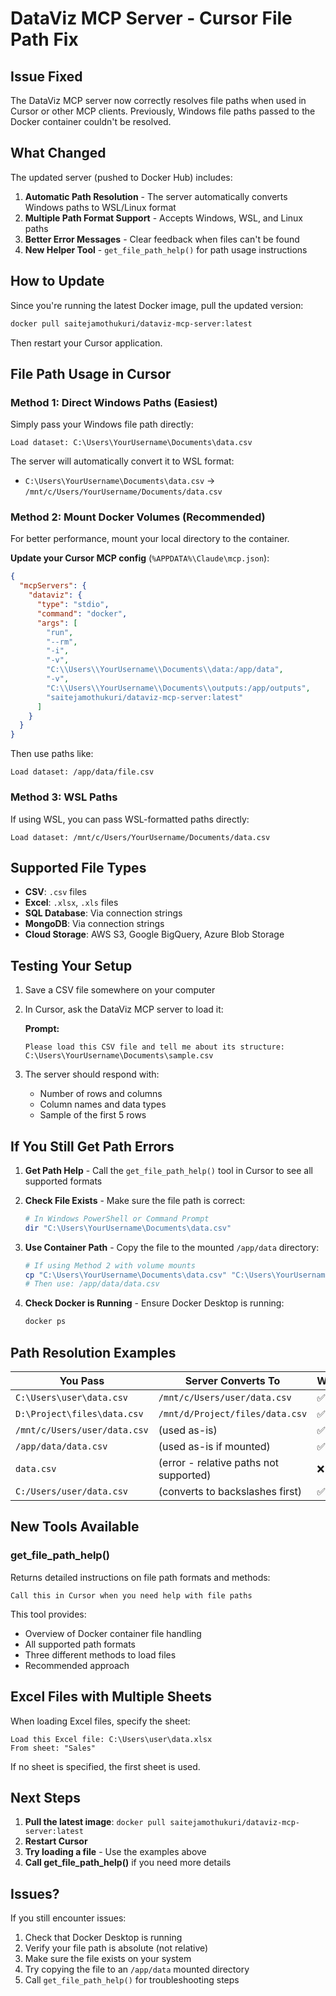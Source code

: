 # DataViz MCP Server - Cursor File Path Fix

## Issue Fixed

The DataViz MCP server now correctly resolves file paths when used in Cursor or other MCP clients. Previously, Windows file paths passed to the Docker container couldn't be resolved.

## What Changed

The updated server (pushed to Docker Hub) includes:

1. **Automatic Path Resolution** - The server automatically converts Windows paths to WSL/Linux format
2. **Multiple Path Format Support** - Accepts Windows, WSL, and Linux paths
3. **Better Error Messages** - Clear feedback when files can't be found
4. **New Helper Tool** - `get_file_path_help()` for path usage instructions

## How to Update

Since you're running the latest Docker image, pull the updated version:

```bash
docker pull saitejamothukuri/dataviz-mcp-server:latest
```

Then restart your Cursor application.

## File Path Usage in Cursor

### Method 1: Direct Windows Paths (Easiest)

Simply pass your Windows file path directly:

```
Load dataset: C:\Users\YourUsername\Documents\data.csv
```

The server will automatically convert it to WSL format:
- `C:\Users\YourUsername\Documents\data.csv` → `/mnt/c/Users/YourUsername/Documents/data.csv`

### Method 2: Mount Docker Volumes (Recommended)

For better performance, mount your local directory to the container.

**Update your Cursor MCP config** (`%APPDATA%\Claude\mcp.json`):

```json
{
  "mcpServers": {
    "dataviz": {
      "type": "stdio",
      "command": "docker",
      "args": [
        "run",
        "--rm",
        "-i",
        "-v",
        "C:\\Users\\YourUsername\\Documents\\data:/app/data",
        "-v",
        "C:\\Users\\YourUsername\\Documents\\outputs:/app/outputs",
        "saitejamothukuri/dataviz-mcp-server:latest"
      ]
    }
  }
}
```

Then use paths like:
```
Load dataset: /app/data/file.csv
```

### Method 3: WSL Paths

If using WSL, you can pass WSL-formatted paths directly:

```
Load dataset: /mnt/c/Users/YourUsername/Documents/data.csv
```

## Supported File Types

- **CSV**: `.csv` files
- **Excel**: `.xlsx`, `.xls` files
- **SQL Database**: Via connection strings
- **MongoDB**: Via connection strings
- **Cloud Storage**: AWS S3, Google BigQuery, Azure Blob Storage

## Testing Your Setup

1. Save a CSV file somewhere on your computer
2. In Cursor, ask the DataViz MCP server to load it:

   **Prompt:**
   ```
   Please load this CSV file and tell me about its structure:
   C:\Users\YourUsername\Documents\sample.csv
   ```

3. The server should respond with:
   - Number of rows and columns
   - Column names and data types
   - Sample of the first 5 rows

## If You Still Get Path Errors

1. **Get Path Help** - Call the `get_file_path_help()` tool in Cursor to see all supported formats

2. **Check File Exists** - Make sure the file path is correct:
   ```bash
   # In Windows PowerShell or Command Prompt
   dir "C:\Users\YourUsername\Documents\data.csv"
   ```

3. **Use Container Path** - Copy the file to the mounted `/app/data` directory:
   ```bash
   # If using Method 2 with volume mounts
   cp "C:\Users\YourUsername\Documents\data.csv" "C:\Users\YourUsername\Documents\data\data.csv"
   # Then use: /app/data/data.csv
   ```

4. **Check Docker is Running** - Ensure Docker Desktop is running:
   ```bash
   docker ps
   ```

## Path Resolution Examples

| You Pass | Server Converts To | Works? |
|----------|-------------------|--------|
| `C:\Users\user\data.csv` | `/mnt/c/Users/user/data.csv` | ✅ Yes |
| `D:\Project\files\data.csv` | `/mnt/d/Project/files/data.csv` | ✅ Yes |
| `/mnt/c/Users/user/data.csv` | (used as-is) | ✅ Yes |
| `/app/data/data.csv` | (used as-is if mounted) | ✅ Yes |
| `data.csv` | (error - relative paths not supported) | ❌ No |
| `C:/Users/user/data.csv` | (converts to backslashes first) | ✅ Yes |

## New Tools Available

### get_file_path_help()

Returns detailed instructions on file path formats and methods:

```
Call this in Cursor when you need help with file paths
```

This tool provides:
- Overview of Docker container file handling
- All supported path formats
- Three different methods to load files
- Recommended approach

## Excel Files with Multiple Sheets

When loading Excel files, specify the sheet:

```
Load this Excel file: C:\Users\user\data.xlsx
From sheet: "Sales"
```

If no sheet is specified, the first sheet is used.

## Next Steps

1. **Pull the latest image**: `docker pull saitejamothukuri/dataviz-mcp-server:latest`
2. **Restart Cursor**
3. **Try loading a file** - Use the examples above
4. **Call get_file_path_help()** if you need more details

## Issues?

If you still encounter issues:

1. Check that Docker Desktop is running
2. Verify your file path is absolute (not relative)
3. Make sure the file exists on your system
4. Try copying the file to an `/app/data` mounted directory
5. Call `get_file_path_help()` for troubleshooting steps
